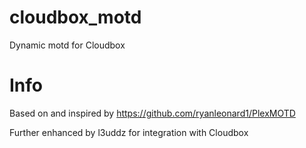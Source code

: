 # cloudbox_motd
Dynamic motd for Cloudbox

# Info

Based on and inspired by https://github.com/ryanleonard1/PlexMOTD

Further enhanced by l3uddz for integration with Cloudbox
